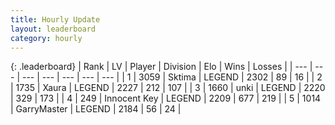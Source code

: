 ```yaml
---
title: Hourly Update
layout: leaderboard
category: hourly
---
```


{: .leaderboard}
| Rank | LV | Player | Division | Elo | Wins | Losses |
| --- | --- | --- | --- | --- | --- | --- |
| <span data-change="0">1</span> | 3059 | <span title="ID: 353063">Sktima</span> | LEGEND | <span data-change="0">2302</span> | <span data-change="0">89</span> | <span data-change="0">16</span> |
| <span data-change="1">2</span> | 1735 | <span title="ID: 200908">Xaura</span> | LEGEND | <span data-change="12">2227</span> | <span data-change="5">212</span> | <span data-change="1">107</span> |
| <span data-change="-1">3</span> | 1660 | <span title="ID: 692745">unki</span> | LEGEND | <span data-change="0">2220</span> | <span data-change="0">329</span> | <span data-change="0">173</span> |
| <span data-change="0">4</span> | 249 | <span title="ID: 773025">Innocent Key</span> | LEGEND | <span data-change="22">2209</span> | <span data-change="12">677</span> | <span data-change="2">219</span> |
| <span data-change="0">5</span> | 1014 | <span title="ID: 86076">GarryMaster</span> | LEGEND | <span data-change="0">2184</span> | <span data-change="0">56</span> | <span data-change="0">24</span> |